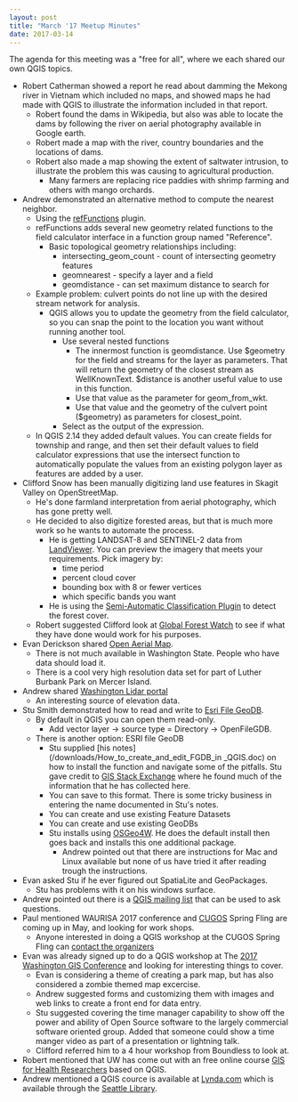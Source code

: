 ```yaml
---
layout: post
title: "March '17 Meetup Minutes"
date: 2017-03-14
---
```

The agenda for this meeting was a "free for all", where we each shared our own QGIS topics. 

* Robert Catherman showed a report he read about damming the Mekong river in Vietnam which included no maps, and showed maps he had made with QGIS to illustrate the information included in that report.
    * Robert found the dams in Wikipedia, but also was able to locate the dams by following the river on aerial photography available in Google earth.
    * Robert made a map with the river, country boundaries and the locations of dams.
    * Robert also made a map showing the extent of saltwater intrusion, to illustrate the problem this was causing to agricultural production.
        * Many farmers are replacing rice paddies with shrimp farming and others with mango orchards.
* Andrew demonstrated an alternative method to compute the nearest neighbor.
    * Using the [refFunctions](https://plugins.qgis.org/plugins/refFunctions/) plugin.
    * refFunctions adds several new geometry related functions to the field calculator interface in a function group named "Reference".
        * Basic topological geometry relationships including:
            * intersecting_geom_count - count of intersecting geometry features
            * geomnearest - specify a layer and a field
            * geomdistance - can set maximum distance to search for
    * Example problem: culvert points do not line up with the desired stream network for analysis.
        * QGIS allows you to update the geometry from the field calculator, so you can snap the point to the location you want without running another tool.
            * Use several nested functions
                * The innermost function is geomdistance. Use $geometry for the field and streams for the layer as parameters. That will return the geometry of the closest stream as WellKnownText. $distance is another useful value to use in this function.
                * Use that value as the parameter for geom_from_wkt.
                * Use that value and the geometry of the culvert point ($geometry) as parameters for closest_point. 
            * Select <geometry> as the output of the expression.
    * In QGIS 2.14 they added default values. You can create fields for township and range, and then set their default values to field calculator expressions that use the intersect function to automatically populate the values from an existing polygon layer as features are added by a user.
* Clifford Snow has been manually digitizing land use features in Skagit Valley on OpenStreetMap.
    * He's done farmland interpretation from aerial photography, which has gone pretty well.
    * He decided to also digitize forested areas, but that is much more work so he wants to automate the process.
        * He is getting LANDSAT-8 and SENTINEL-2 data from [LandViewer](https://lv.eosda.com/). You can preview the imagery that meets your requirements. Pick imagery by:
            * time period
            * percent cloud cover
            * bounding box with 8 or fewer vertices
            * which specific bands you want
        * He is using the [Semi-Automatic Classification Plugin](https://fromgistors.blogspot.com/p/semi-automatic-classification-plugin.html) to detect the forest cover.
    * Robert suggested Clifford look at [Global Forest Watch](http://www.globalforestwatch.org/) to see if what they have done would work for his purposes.
* Evan Derickson shared [Open Aerial Map](https://openaerialmap.org/).
    * There is not much available in Washington State. People who have data should load it.
    * There is a cool very high resolution data set for part of Luther Burbank Park on Mercer Island.
* Andrew shared [Washington Lidar portal](http://lidarportal.dnr.wa.gov/)
    * An interesting source of elevation data.
* Stu Smith demonstrated how to read and write to [Esri File GeoDB](http://desktop.arcgis.com/en/arcmap/10.3/manage-data/administer-file-gdbs/file-geodatabases.htm).
    * By default in QGIS you can open them read-only.
        * Add vector layer -> source type = Directory -> OpenFileGDB.
    * There is another option: ESRI file GeoDB
        * Stu supplied [his notes](/downloads/How_to_create_and_edit_FGDB_in _QGIS.doc) on how to install the function and navigate some of the pitfalls. Stu gave credit to [GIS Stack Exchange](https://gis.stackexchange.com/) where he found much of the information that he has collected here.
        * You can save to this format. There is some tricky business in entering the name documented in Stu's notes.
        * You can create and use existing Feature Datasets
        * You can create and use existing GeoDBs
        * Stu installs using [OSGeo4W](https://trac.osgeo.org/osgeo4w/). He does the default install then goes back and installs this one additional package.
            * Andrew pointed out that there are instructions for Mac and Linux available but none of us have tried it after reading trough the instructions.
* Evan asked Stu if he ever figured out SpatiaLite and GeoPackages.
    * Stu has problems with it on his windows surface.
* Andrew pointed out there is a [QGIS mailing list](https://www.qgis.org/en/site/getinvolved/mailinglists.html) that can be used to ask questions.
* Paul mentioned WAURISA 2017 conference and [CUGOS](http://cugos.org/) Spring Fling are coming up in May, and looking for work shops.
    * Anyone interested in doing a QGIS workshop at the CUGOS Spring Fling can [contact the organizers](mailto:hello@cugos.org)
* Evan was already signed up to do a QGIS workshop at The [2017 Washington GIS Conference](http://www.waurisa.org/conferences/2017_Conference_Index.php) and looking for interesting things to cover.
    * Evan is considering a theme of creating a park map, but has also considered a zombie themed map excercise.
    * Andrew suggested forms and customizing them with images and web links to create a front end for data entry.
    * Stu suggested covering the time manager capability to show off the power and ability of Open Source software to the largely commercial software oriented group. Added that someone could show a time manger video as part of a presentation or lightning talk.
    * Clifford referred him to a 4 hour workshop from Boundless to look at.
* Robert mentioned that UW has come out with an free online course [GIS for Health Researchers](http://us8.campaign-archive2.com/?u=e682402ff461b79bf8c2d128e&id=b7cdc621c9) based on QGIS. 
* Andrew mentioned a QGIS cource is available at [Lynda.com](https://www.lynda.com/) which is available through the [Seattle Library](https://www.spl.org/about-the-library/library-news-releases/lyndacom-319).
